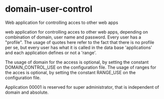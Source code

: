 # domain-user-control
 Web application for controlling acces to other web apps

web application for controlling acces to other web apps, depending on combination of domain, user name and password. Every user has a "profile". The usage of quotes here refer to the fact that there is no profile per se, but every user has what it is called in the data base 'applications' and each application defines or not a 'range'.

The usage of domain for the access is optional, by setting the constant DOMAIN_CONTROL_USE on the configuration file. The usage of ranges for the acces is optional, by setting the constant RANGE_USE on the configuration file.

Application 00001 is reserved for super administrator, that is independent of domain and absolute.
